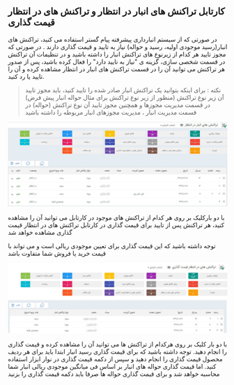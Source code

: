 ﻿## کارتابل تراکنش های انبار در انتظار و تراکنش های در انتظار قیمت گذاری

در صورتی که از سیستم انبارداری پیشرفته پیام گستر استفاده می کنید، تراکنش های انبار(رسید موجودی اولیه، رسید و حواله) نیاز به تایید و قیمت گذاری دارند . در صورتی که مجوز تایید هر کدام از زیرنوع های تراکنش انبار را داشته باشید و در تنظیمات آن تراکنش در قسمت شخصی سازی، گزینه ی "نیاز به تایید دارد" را فعال کرده باشید، پس از صدور هر تراکنش می توانید آن را در قسمت تراکنش های انبار در انتظار مشاهده کرده و آن را تایید یا رد کنید.

> نکته : برای اینکه بتوانید یک تراکنش انبار صادر شده را تایید کنید، باید مجوز تایید آن زیر نوع تراکنش (منظور از زیر نوع تراکنش برای مثال حواله انبار پیش فرض)  در قسمت مدیریت مجوزها و همچنین مجوز تایید آن نوع تراکنش (حواله) در قسمت مدیریت انبار ، مدیریت  مجوزهای انبار  مربوطه را داشته باشید

![](Cable3.jpg)

 با دو بارکلیک بر روی هر کدام از تراکنش های موجود در کارتابل می توانید آن را مشاهده کنید، هر تراکنش پس از تایید برای قیمت گذاری در کارتابل تراکنش های در انتظار قیمت گذاری مشاهده خواهد شد

توجه داشته باشید که این قیمت گذاری برای تعیین موجودی ریالی است و می تواند با قیمت خرید یا فروش شما متفاوت باشد 

![](Cable4.jpg)

با دو بار کلیک بر روی هرکدام از تراکنش ها می توانید آن را مشاهده کرده و قیمت گذاری را انجام دهید. توجه داشته باشید که برای قیمت گذاری رسید انبار ابتدا باید برای هر ردیف محصول قیمت گذاری را انجام دهید و سپس از دکمه قیمت گذاری در نوار ابزار استفاده کنید. اما قیمت گذاری حواله های انبار بر اساس فی میانگین موجودی ریالی انبار شما محاسبه خواهد شد و برای قیمت گذاری حواله ها صرفا باید دکمه قیمت گذاری را بزنید


